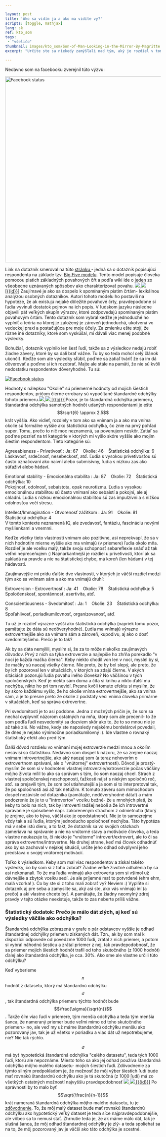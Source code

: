 ```yaml
---

layout: post
title: 'Ako sa vidím ja a ako ma vidíte vy?'
scripts: [toggle, mathjax]
lang: sk
ref: kto_som
tags:
 - "všeličo"
thumbnail: images/kto_som/Son-of-Man-Looking-in-the-Mirror-By-Magritte.jpg
excerpt: "Určite ste sa niekedy zamýšľali nad tým, aký je rozdiel v tom ako sa vidíte vy a ako vás vidia ostatní. No a ja som sa rozhodol nie len zamýšľať, ale to rovno aj zistiť! Tu sú výsledky."

---
```


Nedávno som na facebooku zverejnil túto výzvu:

<img alt="Facebook status" width="600px" src="{{site.baseurl}}/images/kto_som/status.png"/>

Link na dotazník smeroval na túto <a href= "http://personality-testing.info/tests/IPIP-BFFM/" target="_blank" > stránku </a>- jedná sa o dotazník popisujúci respondenta na základe tzv. <a href="https://sk.wikipedia.org/wiki/Big_Five_model" target="_blank">Big Five modelu</a>. Tento model popisuje človeka 
pomocou piatich základných povahových čŕt a podľa wiki ide o jeden zo všeobecne uznávaných spôsobov ako charakterizovať povahu. <a href="javascript:toggle('{% capture id %}1{%endcapture%}{{id}}');"><img src="{{ site.baseurl }}/images/add.svg" class="inlinedisplayimg" id="{{id}}_displayimg"/> <img src="{{ site.baseurl }}/images/minus.svg" class="inlinehideimg" id="{{id}}_hideimg"/>  \[{{id}}\]</a><span id="{{id}}" class="collapsible"> Zaujímavé je ako sa dospelo k spomínaným piatim črtám- lexikálnou analýzou osobných dotazníkov. Autori tohoto modelu ho postavili na hypotéze, že ak existujú nejaké dôležité povahové črty, pravdepodobne si ľudia vyvinuli dostatok pojmov na ich popis. V ľudskom jazyku následne objavili päť veľkých skupín výrazov, ktoré zodpovedajú spomínaným piatim povahovým črtám.</span> Tento dotazník som vybral keďže je jednoduché ho vyplniť a teória na ktorej je založený je zároveň jednoduchá, ukotvená vo vedeckej praxi a postačujúca pre moje účely. Za zmienku ešte stojí, že rôzne iné dotazníky, ktoré som vyskúšal, mi dávali viac menej podobné výsledky.

Bohužiaľ, dotazník vyplnilo len šesť ľudí, takže sa z výsledkov nedajú robiť žiadne závery, ktoré by sa dali brať vážne. Tu by so teda mohol celý článok ukončiť. Keďže som ale výsledky sľúbil, poďme sa zatiaľ tváriť že sa im dá dôverovať a poďme si ich rozobrať. Majte ale stále na pamäti, že nie sú kvôli nedostatku respondentov dôveryhodné. Tu sú:

<a href="{{site.baseurl}}/images/kto_som/status.png"><img alt="Facebook status" src="{{site.baseurl}}/images/kto_som/results.png"/></a>

Hodnoty s nálepkou "Okolie" sú priemerné hodnoty od mojich šiestich respondentov, pričom čierne errobary sú vypočítané štandardné odchýlky tohoto priemeru.<a href="javascript:toggle('{% capture id %}2{%endcapture%}{{id}}');"><img src="{{ site.baseurl }}/images/add.svg" class="inlinedisplayimg" id="{{id}}_displayimg"/> <img src="{{ site.baseurl }}/images/minus.svg" class="inlinehideimg" id="{{id}}_hideimg"/>  \[{{id}}\]</a><span id="{{id}}" class="collapsible">Pozor, je to štandardná odchýlka priemeru, štandardná odchýlka samotných hodnôt udaných respondentami je ešte $$\sqrt{6} \approx 2.5$$ krát vyššia.</span> Ako vidieť, rozdiely v tom ako sa vnímam ja a ako ma vníma okolie sú formálne vyššie ako štatistická odchýlka, čo znie na prvý pohľad super. Tomu, prečo to nič moc neznamená, sa povenujem neskôr. Zatiaľ sa poďme pozrieť na tri kategórie v ktorých mi vyšlo skóre vyššie ako mojim šiestim respondentom. Tieto kategórie sú:

Agreeableness - Prívetivosť
: Ja: 67 &nbsp;&nbsp; Okolie: 46 &nbsp;&nbsp; Štatistická odchýlka: 9 <br>
  Láskavosť, srdečnosť, nesebeckosť, atď. Ľudia s vysokou prívetivosťou sú často označovaní ako naivní alebo submisívny, ľudia s nízkou zas ako súťaživí alebo hádaví. 

Emotional stability - Emocionálna stabilita
: Ja: 87 &nbsp;&nbsp; Okolie: 72 &nbsp;&nbsp; Štatistická odchýlka: 10 <br>
  Pokojnosť, odolnosť, sebaistota, opak neurotizmu. Ľudia s vysokou emocionálnou stabilitou sú často vnímaní ako sebaistí a pokojní, ale aj chladní. Ľudia s nízkou emocionálnou stabilitou sú zas impulzívni a s nižšou odolnosťou voči stresu.

Intellect/Immagination - Otvorenosť zážitkom
: Ja: 91 &nbsp;&nbsp; Okolie: 81 &nbsp;&nbsp; Štatistická odchýlka: 4 <br>
  V tomto kontexte neznamená IQ, ale zvedavosť, fantáziu, fascináciu novými myšlienkami a vnemmi.
   

Keďže všetky tieto vlastnosti vnímam ako pozitívne, asi neprekvapí, že sa v nich hodnotím mierne vyššie ako ma vnímajú (v priemere) ľudia okolo mňa. Rozdieľ je ale vcelku malý, takže svoju schopnosť sebareflexie snáď až tak veľmi nepreceňujem :) Najmarkantnejší je rozdiel u prívetivosti, ktorí ak sa zakladá na pravde a nie na štatistickej chybe, má koreň (len hádam) v tej hádavosti.

Zaujímavejšie mi prídu ďalšie dve vlastnosti, v ktorých je väčší rozdiel medzi tým ako sa vnímam sám a ako ma vnímajú druhí:

Extroversion - Extrovertnosť
: Ja: 41 &nbsp;&nbsp; Okolie: 78 &nbsp;&nbsp; Štatistická odchýlka: 5 <br>
  Spoločenskosť, spontánnosť, asertivita, atď.

Conscientiousness - Svedomitosť
: Ja: 1 &nbsp;&nbsp; Okolie: 23 &nbsp;&nbsp; Štatistická odchýlka: 8 <br>
  Spoľahlivosť, poriadkumilovnosť, organizovanosť, atď.
 
Tu už je rozdieľ výrazne vyšší ako štatistická odchýlka (napriek tomu pozor, pamätajte že dáta sú nedôveryhodné). Ľudia ma vnímajú výrazne extrovertnejšie ako sa vnímam sám a zároveň, kupodivu, aj ako o dosť svedomitejšieho. Prečo je to tak?

Ak by sa dáta nemýlili, myslím si, že za to môže niekoľko zaujímavých dôvodov. Prvý z nich sa týka extroverzie a najlepšie ho zhŕňa porekadlo "v noci je každá mačka čierna". Keby niekto chodil von len v noci, myslel by si, že mačky sú naozaj všetky čierne. Nie preto, že by bol slepý, ale preto, že by ich pozoroval len v situáciách, v ktorých sa zdajú čierne. V akých sitáciách pozorujú ľudia povahu iného človeka? No väčšinou v tých spoločenských. Keď je niekto sám doma a číta si knihu a nikto ďalší mu nechýba, nikto ho pri tom nevidí. Presne kvôli tomuto efektu si myslím, že by skoro každému vyšlo, že ho okolie vníma extrovertnejšie, ako sa vníma sám, a je to presne preto že okolie z podstaty veci vníma človeka primárne v situáciách, keď sa správa extrovertne.

Pri svedomitosti je to asi podobne. Jedna z možných príčin je, že som sa nechal ovplyvniť názorom ostatných na mňa, ktorý som ale precenil- to že som podľa ľudí nesvedomitý sa dozviem skôr ako to, že to so mnou nie je až také zlé. No vážne, kedy ste naposledy nejakému bordelárovi povedali, že dnes je nejako výnimočne poriadkumilovný :). Ide vlastne o rovnaký štatistický efekt ako pred tým.

Ďalší dôvod rozdielu vo vnímaní mojej extroverzie medzi mnou a okolím nesúvisí so štatistikou. Nedávno som dospel k názoru, že sa zrejme naozaj vnímam introvertnejšie, ako aký naozaj som (a teraz nehovorím o extrovertnom správaní, ale o "vnútornej" extrovertnosti). Dôvod je prostý- myslím že som si v hodnotení vlastnej introverzie/extroverzie počas väčšiny môjho života mílil to ako sa správam s tým, čo som naozaj chcel. Strach z vlastnej spoločenskej neschopnosti, ťažkosti nájsť s niekým spoločnú reč, atď. sa prejavili tým, že som bol utiahnutejší a ja som si to interpretoval tak, že po spoločnosti asi až tak netúžim. K tomuto záveru som mimochodom dospel nezávisle od dotazníka (pamätajte, nedôveryhodné dáta!) a mám podozrenie že je to u "introvertov" vcelku bežné- že u mnohých platí, že keby to bolo na nich, tak by introverti radšej neboli a že ich introvertné správanie je spôsobené napr. zakoreneným strachom z odmietnutia (ktorý je zrejme, ako to býva, väčší ako je opodstatnené). Nie je to samozrejme vždy tak a sú ľudia, ktorým jednoducho spoločnosť nechýba. Táto hypotéza má v sebe istú dieru, a to fakt, že dotazník sa vo svojich otázkach zameriava na správanie a nie na vnútorné stavy a motivácie človeka, a teda vlastne neukazuje to, či niekto je "vnútorne" introvert/extrovert, ale to či sa správa extrovertne/introvertne. Na druhej strane, keď má človek odhadnúť ako by sa zachoval v nejakej situácií, určite jeho odhad odvplyvní jeho predstava o svojej vnútornej motivácií.

Toľko k výsledkom. Keby som mal viac respondentov a získal takéto výsledky, čo by som si z toho zobral?
Žiadne veľké životné odhalenia by sa asi nekonanali. To že ma ľudia vnímajú ako extroverta som si všimol už dávnejšie a zbytok vcelku sedí. Je ale príjemné mať to potvrdené (ehm ehm, malá vzorka! ). Čo by ste si z toho mali zobrať vy? Neviem :) Vyplňte si dotazník aj pre seba a zamyslite sa, aký asi ste, ako vás vnímajú iní (a prečo) a akí vlastne chcete byť. A pamätajte, že žiadny neomylný zdroj pravdy v tejto otázke neexistuje, takže to zas neberte príliš vážne.

### Štatistický dodatok: Prečo je málo dát zlých, aj keď sú výsledky väčšie ako odchýlka?
Štandardná odchýlka zobrazená v grafe o pár odstavcov vyššie je odhad štandardnej odchýlky priemeru získaných dát. Tzn., ak by som mal k dispozícií odpovede od povedzme 1000 ľudí, zrátal z nich priemer, a potom si vybral náhodnú šesticu a zrátal priemer z nej, tak pravdepodobnosť, že sa priemer mojich šiestich hodnôt trafil od toho skutočného (z 1000 hodnôt) ďalej ako štandardná odchýlka, je cca. 30%. Ako sme ale vlastne určili túto odchýlku?

Keď vyberieme $$n$$ hodnôt z datasetu, ktorý má štandardnú odchýlku $$\sigma$$, tak štandardná odchýlka priemeru týchto hodnôt bude $$\frac{\sigma}{\sqrt{n}}$$. Takže čím viac ľudí v priemere, tým menšia odchýlka a teda tým menšia šanca, že nameraný priemer bude veľmi mimo od toho skutočného priemeru- no, ale veď my už máme štandardnú odchýlku menšiu ako pozorovaný jav, tak je už všetko v poriadku a viac dát už nepotrebujeme, nie? Nie tak rýchlo.

$$\sigma$$ má byť hypotetická štandardná odchýlka "celého datasetu", teda tých 1000 ľudí, ktorú ale nepoznáme. Miesto toho sa ako jej odhad používa štandardná odchýlka môjho malého datasetu- mojich šiestich ľudí.
Zdôvodnenie za týmto silným predpokladom je, že možnosť že môj výber šiestich ľudí bude mať rovnakú štandardnú odchýlku ako je tá skutočná (z 1000 ľudí) má zo všetkých ostatných možností najvyššiu pravdepodobnosť <a href="javascript:toggle('{% capture id %}3{%endcapture%}{{id}}');"><img src="{{ site.baseurl }}/images/add.svg" class="inlinedisplayimg" id="{{id}}_displayimg"/> <img src="{{ site.baseurl }}/images/minus.svg" class="inlinehideimg" id="{{id}}_hideimg"/>  \[{{id}}\]</a><span id="{{id}}" class="collapsible"> Po správnosti by to malo byť $$\sqrt{\frac{n}{n-1}}$$ krát nameraná štandardná odchýlka môjho malého datasetu, tu je <a href="https://en.wikipedia.org/wiki/Maximum_likelihood_estimation#Examples" target="_blank">zdôvodnenie</a>.</span> To, že môj malý dataset bude mať rovnakú štandardnú odchýlku ako hypotetický veľký dataset je teda síce najpravdepodobnejšie, ale vôbec sa to nemusí stať. Zhrnutie teda je, že ak máme málo dát, tak je slušná šanca, že môj odhad štandardnej odchýlky je zlý- a teda spoliehať sa na to, že môj pozorovaný jav je väčší ako táto odchýlka je scestné.
